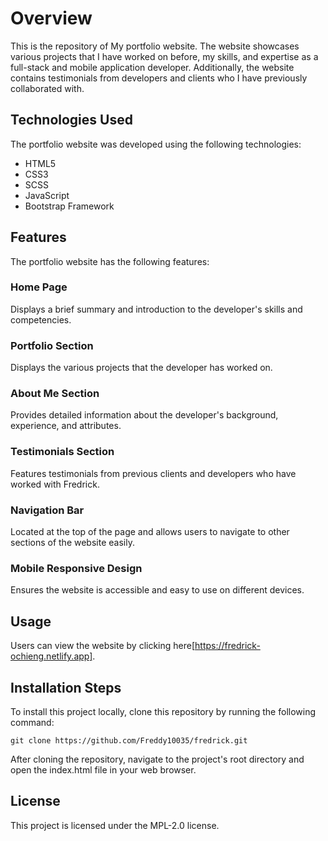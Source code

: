 # Overview
This is the repository of My portfolio website. The website showcases various projects that I have worked on before, my skills, and expertise as a full-stack and mobile application developer. Additionally, the website contains testimonials from developers and clients who I have previously collaborated with.

## Technologies Used
The portfolio website was developed using the following technologies:

- HTML5
- CSS3
- SCSS
- JavaScript
- Bootstrap Framework

## Features
The portfolio website has the following features:

### Home Page 
Displays a brief summary and introduction to the developer's skills and competencies.
### Portfolio Section 
Displays the various projects that the developer has worked on.
### About Me Section 
Provides detailed information about the developer's background, experience, and attributes.
### Testimonials Section 
Features testimonials from previous clients and developers who have worked with Fredrick.
### Navigation Bar 
Located at the top of the page and allows users to navigate to other sections of the website easily.
### Mobile Responsive Design 
Ensures the website is accessible and easy to use on different devices.

## Usage
Users can view the website by clicking here[https://fredrick-ochieng.netlify.app].

## Installation Steps
To install this project locally, clone this repository by running the following command:

    git clone https://github.com/Freddy10035/fredrick.git

After cloning the repository, navigate to the project's root directory and open the index.html file in your web browser.

## License
This project is licensed under the MPL-2.0 license.